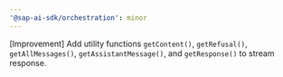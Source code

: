```yaml
---
'@sap-ai-sdk/orchestration': minor
---
```


[Improvement] Add utility functions `getContent()`, `getRefusal()`, `getAllMessages()`, `getAssistantMessage()`, and `getResponse()` to stream response.